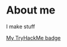 # About me

I make stuff

[My TryHackMe badge](https://tryhackme.com/api/v2/badges/public-profile?userPublicId=1309279)

